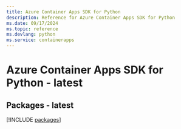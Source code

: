 ```yaml
---
title: Azure Container Apps SDK for Python
description: Reference for Azure Container Apps SDK for Python
ms.date: 09/17/2024
ms.topic: reference
ms.devlang: python
ms.service: containerapps
---
```

# Azure Container Apps SDK for Python - latest
## Packages - latest
[!INCLUDE [packages](container-apps-index.md)]